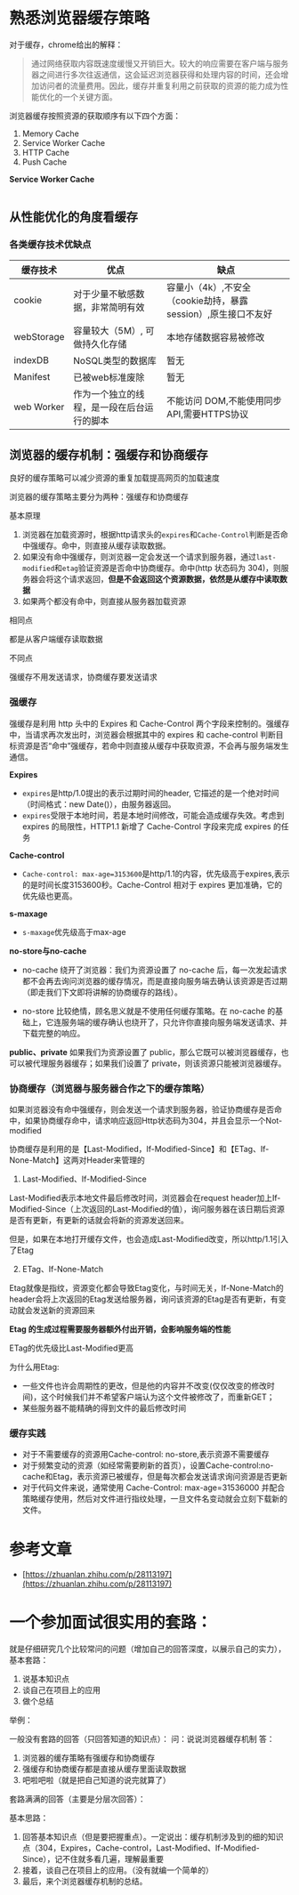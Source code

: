 # 熟悉浏览器缓存策略
对于缓存，chrome给出的解释：
> 通过网络获取内容既速度缓慢又开销巨大。较大的响应需要在客户端与服务器之间进行多次往返通信，这会延迟浏览器获得和处理内容的时间，还会增加访问者的流量费用。因此，缓存并重复利用之前获取的资源的能力成为性能优化的一个关键方面。

浏览器缓存按照资源的获取顺序有以下四个方面：

1. Memory Cache
2. Service Worker Cache
3. HTTP Cache
4. Push Cache

**Service Worker Cache**
```

```

## 从性能优化的角度看缓存
### 各类缓存技术优缺点

|缓存技术|优点|缺点|
|---|---|---|
|cookie|对于少量不敏感数据，非常简明有效|容量小（4k）,不安全（cookie劫持，暴露session）,原生接口不友好|
|webStorage|容量较大（5M）, 可做持久化存储|本地存储数据容易被修改|
|indexDB|NoSQL类型的数据库|暂无|
|Manifest|已被web标准废除|暂无|
|web Worker|作为一个独立的线程，是一段在后台运行的脚本|不能访问 DOM,不能使用同步 API,需要HTTPS协议|

## 浏览器的缓存机制：强缓存和协商缓存
良好的缓存策略可以减少资源的重复加载提高网页的加载速度

浏览器的缓存策略主要分为两种：强缓存和协商缓存

基本原理

1. 浏览器在加载资源时，根据http请求头的`expires`和`Cache-Control`判断是否命中强缓存。命中，则直接从缓存读取数据。
2. 如果没有命中强缓存，则浏览器一定会发送一个请求到服务器，通过`last-modified`和`etag`验证资源是否命中协商缓存。命中(http 状态码为 304)，则服务器会将这个请求返回，**但是不会返回这个资源数据，依然是从缓存中读取数据**
3. 如果两个都没有命中，则直接从服务器加载资源

相同点

都是从客户端缓存读取数据

不同点

强缓存不用发送请求，协商缓存要发送请求

### 强缓存
强缓存是利用 http 头中的 Expires 和 Cache-Control 两个字段来控制的。强缓存中，当请求再次发出时，浏览器会根据其中的 expires 和 cache-control 判断目标资源是否“命中”强缓存，若命中则直接从缓存中获取资源，不会再与服务端发生通信。

**Expires**
* `expires`是http/1.0提出的表示过期时间的header, 它描述的是一个绝对时间（时间格式：new Date()），由服务器返回。
* `expires`受限于本地时间，若是本地时间修改，可能会造成缓存失效。考虑到 expires 的局限性，HTTP1.1 新增了 Cache-Control 字段来完成 expires 的任务

**Cache-control**
* `Cache-control: max-age=3153600`是http/1.1的内容，优先级高于expires,表示的是时间长度3153600秒。Cache-Control 相对于 expires 更加准确，它的优先级也更高。

**s-maxage**
* `s-maxage`优先级高于max-age

**no-store与no-cache**
* no-cache 绕开了浏览器：我们为资源设置了 no-cache 后，每一次发起请求都不会再去询问浏览器的缓存情况，而是直接向服务端去确认该资源是否过期（即走我们下文即将讲解的协商缓存的路线）。

* no-store 比较绝情，顾名思义就是不使用任何缓存策略。在 no-cache 的基础上，它连服务端的缓存确认也绕开了，只允许你直接向服务端发送请求、并下载完整的响应。

**public、private**
如果我们为资源设置了 public，那么它既可以被浏览器缓存，也可以被代理服务器缓存；如果我们设置了 private，则该资源只能被浏览器缓存。

### 协商缓存（浏览器与服务器合作之下的缓存策略）
如果浏览器没有命中强缓存，则会发送一个请求到服务器，验证协商缓存是否命中，如果协商缓存命中，请求响应返回Http状态码为304，并且会显示一个Not-modified

协商缓存是利用的是【Last-Modified，If-Modified-Since】和【ETag、If-None-Match】这两对Header来管理的

1. Last-Modified、If-Modified-Since

Last-Modified表示本地文件最后修改时间，浏览器会在request header加上If-Modified-Since（上次返回的Last-Modified的值），询问服务器在该日期后资源是否有更新，有更新的话就会将新的资源发送回来。

但是，如果在本地打开缓存文件，也会造成Last-Modified改变，所以http/1.1引入了Etag

2. ETag、If-None-Match

Etag就像是指纹，资源变化都会导致Etag变化，与时间无关，If-None-Match的header会将上次返回的Etag发送给服务器，询问该资源的Etag是否有更新，有变动就会发送新的资源回来

**Etag 的生成过程需要服务器额外付出开销，会影响服务端的性能**

ETag的优先级比Last-Modified更高

为什么用Etag:

* 一些文件也许会周期性的更改，但是他的内容并不改变(仅仅改变的修改时间)，这个时候我们并不希望客户端认为这个文件被修改了，而重新GET；
* 某些服务器不能精确的得到文件的最后修改时间

### 缓存实践
* 对于不需要缓存的资源用Cache-control: no-store,表示资源不需要缓存
* 对于频繁变动的资源（如经常需要刷新的首页），设置Cache-control:no-cache和Etag，表示资源已被缓存，但是每次都会发送请求询问资源是否更新
* 对于代码文件来说，通常使用 Cache-Control: max-age=31536000 并配合策略缓存使用，然后对文件进行指纹处理，一旦文件名变动就会立刻下载新的文件。

# 参考文章
* [https://zhuanlan.zhihu.com/p/28113197](https://zhuanlan.zhihu.com/p/28113197)

# 一个参加面试很实用的套路：

就是仔细研究几个比较常问的问题（增加自己的回答深度，以展示自己的实力），
基本套路：
1. 说基本知识点
2. 谈自己在项目上的应用
3. 做个总结


举例：

一般没有套路的回答（只回答知道的知识点）：
问：说说浏览器缓存机制
答：
1. 浏览器的缓存策略有强缓存和协商缓存
2. 强缓存和协商缓存都是直接从缓存里面读取数据
3. 吧啦吧啦（就是把自己知道的说完就算了）

套路满满的回答（主要是分层次回答）：

基本思路：
1. 回答基本知识点（但是要把握重点）。一定说出：缓存机制涉及到的细的知识点（304，Expires，Cache-control，Last-Modified、If-Modified-Since），记不住就多看几遍，理解最重要
2. 接着，谈自己在项目上的应用。（没有就编一个简单的）
3. 最后，来个浏览器缓存机制的总结。
